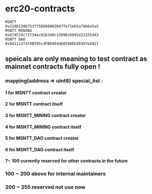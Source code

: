 # erc20-contracts

```
MSNTT
0x318b13467537f58890002847fe71eb2a74b6a5a5
MSNTT MINING
0x674519c73734ec01b349c13096c6092e21255443
MSNTT DAO
0x94111374f8Bf05c4FB64E4db0599Eb30307e5021
```

## speicals are only meaning to test contract as mainnet contracts fully open !

### mapping(address => uint8) special_list :
#### 1 for MSNTT contract creator
#### 2 for MSNTT contract itself
#### 3 for MSNTT_MINING contract creator
#### 4 for MSNTT_MINING contract itself
#### 5 for MSNTT_DAO contract creator
#### 6 fro MSNTT_DAO contract itself

#### 7~ 100 currently reserved  for other contracts in the future
###  100 ~ 200 above for internal maintainers 
###  200 ~ 255 reserved not use now 